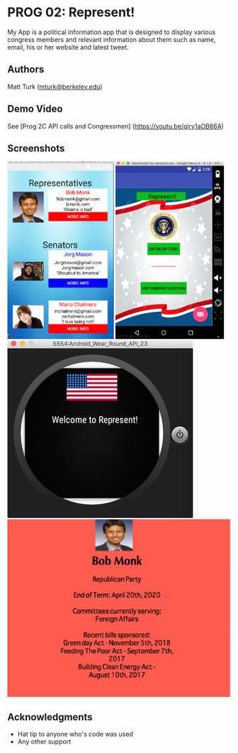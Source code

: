 # PROG 02: Represent!

My App is a political information app that is designed to display various congress members and relevant information about them such as name, email, his or her website and latest tweet. 

## Authors

Matt Turk ([mturk@berkeley.edu](mailto:your_email@berkeley.edu))

## Demo Video

See [Prog 2C API calls and Congressmen] (https://youtu.be/qiry1aOB66A)

## Screenshots

<img src="screenshots/Screenshot 2016-03-04 23.20.47.png" height="400" alt="Screenshot"/>
<img src="screenshots/Screenshot 2016-03-04 23.20.35.png" height="400" alt="Screenshot"/>
<img src="screenshots/Screenshot 2016-03-04 23.20.24.png" height="400" alt="Screenshot"/>
<img src="screenshots/Screenshot 2016-03-04 23.21.07.png" height="400" alt="Screenshot"/>

## Acknowledgments

* Hat tip to anyone who's code was used
* Any other support
